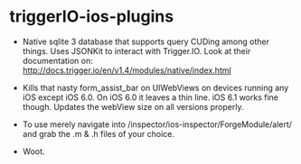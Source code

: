 triggerIO-ios-plugins
=====================

* Native sqlite 3 database that supports query CUDing among other things. Uses JSONKit to interact with Trigger.IO. Look at their documentation on: http://docs.trigger.io/en/v1.4/modules/native/index.html

* Kills that nasty form_assist_bar on UIWebViews on devices running any iOS except iOS 6.0. On iOS 6.0 it leaves a thin line. iOS 6.1 works fine though. Updates the webView size on all versions properly. 

* To use merely navigate into /inspector/ios-inspector/ForgeModule/alert/ and grab the .m & .h files of your choice.

* Woot.
